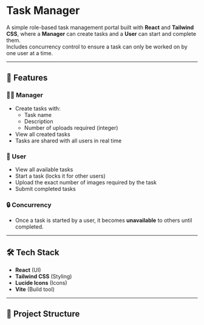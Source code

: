 # Task Manager

A simple role-based task management portal built with **React** and **Tailwind CSS**, where a **Manager** can create tasks and a **User** can start and complete them.  
Includes concurrency control to ensure a task can only be worked on by one user at a time.

---

## 🚀 Features

### 👨‍💼 Manager
- Create tasks with:
  - Task name
  - Description
  - Number of uploads required (integer)
- View all created tasks
- Tasks are shared with all users in real time

### 👤 User
- View all available tasks
- Start a task (locks it for other users)
- Upload the exact number of images required by the task
- Submit completed tasks

### 🔒 Concurrency
- Once a task is started by a user, it becomes **unavailable** to others until completed.

---

## 🛠 Tech Stack
- **React** (UI)
- **Tailwind CSS** (Styling)
- **Lucide Icons** (Icons)
- **Vite** (Build tool)

---

## 📂 Project Structure
